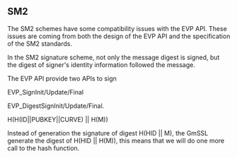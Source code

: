 ## SM2



The SM2 schemes have some compatibility issues with the EVP API. These issues are coming from both the design of the EVP API and the specification of the SM2 standards.

In the SM2 signature scheme, not only the message digest is signed, but the digest of signer's identity information followed the message.

The EVP API provide two APIs to sign

EVP_SignInit/Update/Final

EVP_DigestSignInit/Update/Final.

H(H(ID||PUBKEY||CURVE) || H(M))

Instead of generation the signature of digest H(HID || M), the GmSSL generate the digest of H(HID || H(M)), this means that we will do one more call to the hash function.

